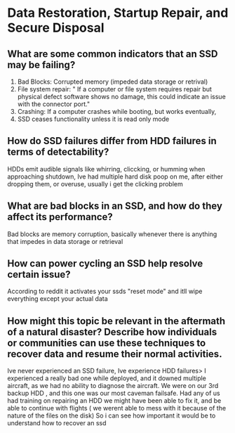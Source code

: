 # Data Restoration, Startup Repair, and Secure Disposal


## What are some common indicators that an SSD may be failing?
1. Bad Blocks: Corrupted memory (impeded data storage or retrival)
2. File system repair: " If a computer or file system requires repair but physical defect software shows no damage, this could indicate an issue with the connector port."
3. Crashing: If a computer crashes while booting, but works eventually,
4. SSD ceases functionality unless it is read only mode

## How do SSD failures differ from HDD failures in terms of detectability?

HDDs emit audible signals like whirring, cliccking, or humming when approaching shutdown, Ive had multiple hard disk poop on me, after either dropping them, or overuse, usually i get the clicking problem 


## What are bad blocks in an SSD, and how do they affect its performance?

Bad blocks are memory corruption, basically whenever there is anything that impedes in data storage or retrieval

## How can power cycling an SSD help resolve certain issue?
According to reddit it activates your ssds "reset mode" and itll wipe everything except your actual data 

## How might this topic be relevant in the aftermath of a natural disaster? Describe how individuals or communities can use these techniques to recover data and resume their normal activities.

Ive never experienced an SSD failure, Ive experience HDD failures> I experienced a really bad one while deployed, and it downed multiple aircraft, as we had no ability to diagnose the aircraft. We were on our 3rd backup HDD , and this one was our most caveman failsafe. Had any of us had training on repairing an HDD we might have been able to fix it, and be able to continue with flights ( we werent able to mess with it because of the nature of the files on the disk) So i can see how important it would be to understand how to recover an ssd 